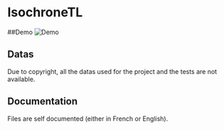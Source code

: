 # IsochroneTL
##Demo
![Demo](https://github.com/lamourj/IsochroneTL/blob/master/data/Isochrone_Demo.gif)

## Datas
Due to copyright, all the datas used for the project and the tests are not available.

## Documentation
Files are self documented (either in French or English). 
